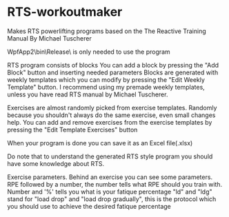 # RTS-workoutmaker
Makes RTS powerlifting programs based on the The Reactive Training Manual By Michael Tuscherer 

WpfApp2\bin\Release\    is only needed to use the program


RTS program consists of blocks
You can add a block by pressing the "Add Block" button and inserting needed parameters
Blocks are generated with weekly templates which you can modify by pressing the "Edit Weekly Template" button.
I recommend using my premade weekly templates, unless you have read RTS manual by Michael Tuscherer.


Exercises are almost randomly picked from exercise templates. Randomly because you shouldn't always do the same exercise, even small changes help.
You can add and remove exercises from the exercise templates by pressing the "Edit Template Exercises" button


When your program is done you can save it as an Excel file(.xlsx)



Do note that to understand the generated RTS style program you should have some knowledge about RTS.

Exercise parameters.
Behind an exercise you can see some parameters. 
RPE followed by a number, the number tells what RPE should you train with.
Number and '%' tells you what is your fatique percentage
"ld" and "ldg" stand for "load drop" and "load drop gradually", this is the protocol which you should use to achieve the desired fatique percentage
